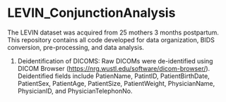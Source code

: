 # LEVIN_ConjunctionAnalysis
The LEVIN dataset was acquired from 25 mothers 3 months postpartum. This repository contains all code developed for data organization, BIDS conversion, pre-processing, and data analysis.

1. Deidentification of DICOMS:
Raw DICOMs were de-identified using DICOM Browser (https://nrg.wustl.edu/software/dicom-browser/). Deidentified fields include PatienName, PatintID, PatientBirthDate, PatientSex, PatientAge, PatientSize, PatientWeight, PhysicianName, PhysicianID, and PhysicianTelephonNo.
